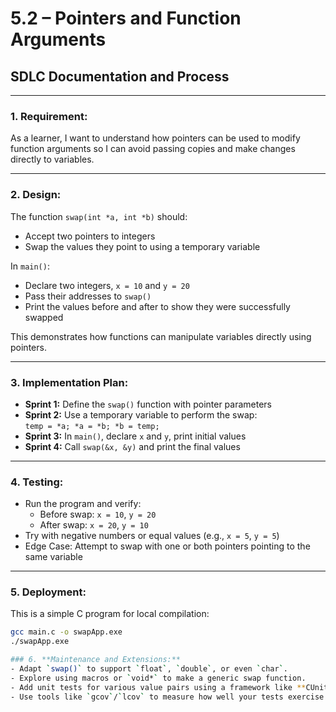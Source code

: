 # 5.2 – Pointers and Function Arguments  
## SDLC Documentation and Process

---

### 1. **Requirement:**

As a learner, I want to understand how pointers can be used to modify function arguments so I can avoid passing copies and make changes directly to variables.

---

### 2. **Design:**

The function `swap(int *a, int *b)` should:
- Accept two pointers to integers
- Swap the values they point to using a temporary variable

In `main()`:
- Declare two integers, `x = 10` and `y = 20`
- Pass their addresses to `swap()`
- Print the values before and after to show they were successfully swapped

This demonstrates how functions can manipulate variables directly using pointers.

---

### 3. **Implementation Plan:**
- **Sprint 1:** Define the `swap()` function with pointer parameters
- **Sprint 2:** Use a temporary variable to perform the swap:  
  `temp = *a; *a = *b; *b = temp;`
- **Sprint 3:** In `main()`, declare `x` and `y`, print initial values
- **Sprint 4:** Call `swap(&x, &y)` and print the final values

---

### 4. **Testing:**

- Run the program and verify:
  - Before swap: `x = 10`, `y = 20`
  - After swap: `x = 20`, `y = 10`
- Try with negative numbers or equal values (e.g., `x = 5`, `y = 5`)
- Edge Case: Attempt to swap with one or both pointers pointing to the same variable

---

### 5. **Deployment:**

This is a simple C program for local compilation:

```bash
gcc main.c -o swapApp.exe
./swapApp.exe

### 6. **Maintenance and Extensions:**
- Adapt `swap()` to support `float`, `double`, or even `char`.
- Explore using macros or `void*` to make a generic swap function.
- Add unit tests for various value pairs using a framework like **CUnit**.
- Use tools like `gcov`/`lcov` to measure how well your tests exercise the code logic.